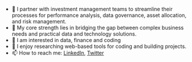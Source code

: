 - 👋 I partner with investment management teams to streamline their processes for performance analysis, data governance, asset allocation, and risk management.
- 🧩 My core strength lies in bridging the gap between complex business needs and practical data and technology solutions.
- 👀 I am interested in data, finance and coding
- 🌱 I enjoy researching web-based tools for coding and building projects.
- 📫 How to reach me: [LinkedIn](https://www.linkedin.com/in/shantalamukherjee/), [Twitter](https://twitter.com/sh_mukherjee)

<!---
sh-mukherjee/sh-mukherjee is a ✨ special ✨ repository because its `README.md` (this file) appears on your GitHub profile.
You can click the Preview link to take a look at your changes.
--->
